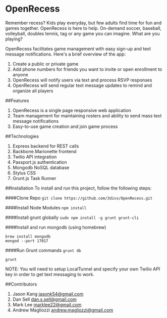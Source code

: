 OpenRecess
==========

Remember recess?  Kids play everyday, but few adults find time for fun and games together. OpenRecess is here to help. On-demand soccer, baseball, volleyball, doubles tennis, tag or any game you can imagine.  What are you playing?

OpenRecess facilitates game management with easy sign-up and text message notifications. Here's a brief overview of the app:

1. Create a public or private game
1. Add phone numbers for friends you want to invite or open enrollment to anyone
1. OpenRecess will notify users via text and process RSVP responses
1. OpenRecess will send regular text message updates to remind and organize all players

##Features

1. OpenRecess is a single page responsive web application
1. Team management for maintaining rosters and ability to send mass text message notifications
1. Easy-to-use game creation and join game process

##Technologies
1. Express backend for REST calls
1. Backbone.Marionette frontend
1. Twilio API integration
1. Passport.js authentication
1. Mongodb NoSQL database
1. Stylus CSS
1. Grunt.js Task Runner

##Installation
To install and run this project, follow the following steps:

####Clone Repo
`git clone https://github.com/3divs/OpenRecess.git`

####Install Node Modules
`npm install`

####Install grunt globally
`sudo npm install -g grunt grunt-cli`

####Install and run mongodb (using homebrew)

```
brew install mongodb
mongod --port 17017
```

####Run Grunt commands
`grunt db`

`grunt`

NOTE: You will need to setup LocalTunnel and specify your own Twilio API key in order to get text messaging to work.

##Contributors

1. Jason Kang <jasonk54@gmail.com>
1. Dan Sell <dan.s.sell@gmail.com>
1. Mark Lee <marklee22@gmail.com>
1. Andrew Magliozzi <andrew.magliozzi@gmail.com>

